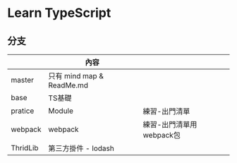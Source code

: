 # Learn TypeScript

## 分支
|           | 內容                      |                        |
| --------- | ------------------------ | ---------------------- |
| master    | 只有 mind map & ReadMe.md |                        |
| base      | TS基礎                    |                        |
| pratice   | Module                   | 練習-出門清單            |
| webpack   | webpack                  | 練習-出門清單用 webpack包 |
| ThridLib  | 第三方掛件 - lodash        |                        |